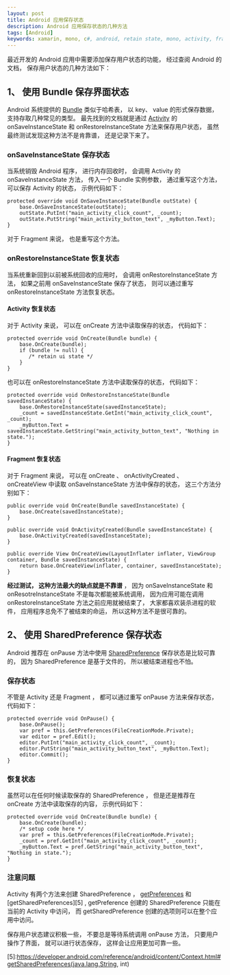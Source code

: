 ```yaml
---
layout: post
title: Android 应用保存状态
description: Android 应用保存状态的几种方法
tags: [Android]
keywords: xamarin, mono, c#, android, retain state, mono, activity, fragment, onSaveInstanceState,  onRestoreInstanceState, bundle,  shared preference
---
```


最近开发的 Android 应用中需要添加保存用户状态的功能， 经过查阅 Android 的文档， 保存用户状态的几种方法如下：

## 1、 使用 Bundle 保存界面状态

Android 系统提供的 [Bundle][1] 类似于哈希表， 以 key、 value 的形式保存数据， 支持存取几种常见的类型。 最先找到的文档就是通过 [Activity][2] 的 onSaveInstanceState 和 onRestoreInstanceState 方法来保存用户状态， 虽然最终测试发现这种方法不是肯靠谱， 还是记录下来了。

### onSaveInstanceState 保存状态

当系统销毁 Android 程序， 进行内存回收时， 会调用 Activity 的 onSaveInstanceState 方法， 传入一个 Bundle 实例参数， 通过重写这个方法， 可以保存 Activity 的状态， 示例代码如下：

    protected override void OnSaveInstanceState(Bundle outState) {
        base.OnSaveInstanceState(outState);
        outState.PutInt("main_activity_click_count", _count);
        outState.PutString("main_activity_button_text", _myButton.Text);
    }

对于 Fragment 来说， 也是重写这个方法。

### onRestoreInstanceState 恢复状态

当系统重新回到以前被系统回收的应用时， 会调用 onRestoreInstanceState 方法， 如果之前用 onSaveInstanceState 保存了状态， 则可以通过重写 onRestoreInstanceState 方法恢复状态。

#### Activity 恢复状态

对于 Activity 来说， 可以在 onCreate 方法中读取保存的状态， 代码如下：

    protected override void OnCreate(Bundle bundle) {
        base.OnCreate(bundle);
        if (bundle != null) {
           /* retain ui state */
        }
    }

也可以在 onRestoreInstanceState 方法中读取保存的状态， 代码如下：

    protected override void OnRestoreInstanceState(Bundle savedInstanceState) {
        base.OnRestoreInstanceState(savedInstanceState);
        _count = savedInstanceState.GetInt("main_activity_click_count", _count);
        _myButton.Text = savedInstanceState.GetString("main_activity_button_text", "Nothing in state.");
    }

#### Fragment 恢复状态

对于 Fragment 来说， 可以在 onCreate 、 onActivityCreated 、 onCreateView 中读取 onSaveInstanceState 方法中保存的状态， 这三个方法分别如下：

    public override void OnCreate(Bundle savedInstanceState) {
        base.OnCreate(savedInstanceState);
    }

    public override void OnActivityCreated(Bundle savedInstanceState) {
        base.OnActivityCreated(savedInstanceState);
    }

    public override View OnCreateView(LayoutInflater inflater, ViewGroup container, Bundle savedInstanceState) {
        return base.OnCreateView(inflater, container, savedInstanceState);
    }

**经过测试， 这种方法最大的缺点就是不靠谱** ， 因为 onSaveInstanceState 和 onResotreInstanceState 不是每次都能被系统调用， 因为应用可能在调用 onRestoreInstanceState 方法之前应用就被结束了， 大家都喜欢装杀进程的软件， 应用程序总免不了被结束的命运， 所以这种方法不是很可靠的。

## 2、 使用 SharedPreference 保存状态

Android 推荐在 onPause 方法中使用 [SharedPreference][3] 保存状态是比较可靠的， 因为 SharedPreference 是基于文件的， 所以被结束进程也不怕。 

### 保存状态

不管是 Activity 还是 Fragment ， 都可以通过重写 onPause 方法来保存状态， 代码如下：

    protected override void OnPause() {
        base.OnPause();
        var pref = this.GetPreferences(FileCreationMode.Private);
        var editor = pref.Edit();
        editor.PutInt("main_activity_click_count", _count);
        editor.PutString("main_activity_button_text", _myButton.Text);
        editor.Commit();
    }

### 恢复状态

虽然可以在任何时候读取保存的 SharedPreference ， 但是还是推荐在 onCreate 方法中读取保存的内容， 示例代码如下：

    protected override void OnCreate(Bundle bundle) {
        base.OnCreate(bundle);
        /* setup code here */
        var pref = this.GetPreferences(FileCreationMode.Private);
        _count = pref.GetInt("main_activity_click_count", _count);
        _myButton.Text = pref.GetString("main_activity_button_text", "Nothing in state.");
    }

### 注意问题

Activity 有两个方法来创建 SharedPreference ， [getPreferences][4] 和 [getSharedPreferences][5] ,  getPreference 创建的 SharedPreference 只能在当前的 Activity 中访问， 而 getSharedPreference 创建的选项则可以在整个应用中访问。

保存用户状态建议积极一些， 不要总是等待系统调用 onPause 方法， 只要用户操作了界面， 就可以进行状态保存， 这样会让应用更加可靠一些。

[1]:http://developer.android.com/reference/android/os/Bundle.html
[2]:http://developer.android.com/reference/android/app/Activity.html
[3]:http://developer.android.com/reference/android/content/SharedPreferences.html
[4]:https://developer.android.com/reference/android/app/Activity.html#getPreferences(int)
[5]:https://developer.android.com/reference/android/content/Context.html#getSharedPreferences(java.lang.String, int)

